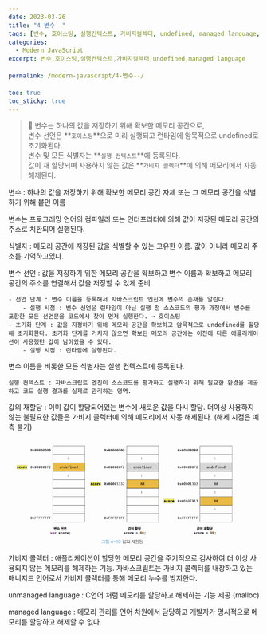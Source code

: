 ```yaml
---
date: 2023-03-26
title: "4 변수  "
tags: [변수, 호이스팅, 실행컨텍스트, 가비지컬렉터, undefined, managed language, ]
categories:
  - Modern JavaScript
excerpt: 변수,호이스팅,실행컨텍스트,가비지컬렉터,undefined,managed language

permalink: /modern-javascript/4-변수--/

toc: true
toc_sticky: true
---
```



> 📌 변수는 하나의 값을 저장하기 위해 확보한 메모리 공간으로,   
> 변수 선언은 **`호이스팅`**으로 미리 실행되고 런타임에 암묵적으로 undefined로 초기화된다.  
> 변수 및 모든 식별자는 **`실행 컨텍스트`**에 등록된다.  
> 값이 재 할당되며 사용하지 않는 값은 **`가비지 콜렉터`**에 의해 메모리에서 자동 해제된다.


변수 : 하나의 값을 저장하기 위해 확보한 메모리 공간 자체 또는 그 메모리 공간을 식별하기 위해 붙인 이름


변수는 프로그래밍 언어의 컴파일러 또는 인터프리터에 의해 값이 저장된 메모리 공간의 주소로 치환되어 실행된다.


식별자 : 메모리 공간에 저장된 값을 식별할 수 있는 고유한 이름. 값이 아니라 메모리 주소를 기억하고있다.


변수 선언 : 값을 저장하기 위한 메모리 공간을 확보하고 변수 이름과 확보하고 메모리 공간의 주소를 연결해서 값을 저장할 수 있게 준비

	- 선언 단계 : 변수 이름을 등록해서 자바스크립트 엔진에 변수의 존재를 알린다.
		- 실행 시점 : 변수 선언은 런타임이 아닌 실행 전 소스코드의 평과 과정에서 변수를 포함한 모든 선언문을 코드에서 찾아 먼저 실행한다. → 호이스팅
	- 초기화 단계 : 값을 지정하기 위해 메모리 공간을 확보하고 암묵적으로 undefined를 할당해 초기화한다. 초기화 단계를 거치지 않으면 확보된 메모리 공간에는 이전에 다른 애플리케이션이 사용했던 값이 남아있을 수 있다.
		- 실행 시점 : 런타임에 실행된다.

변수 이름을 비롯한 모든 식별자는 실행 컨텍스트에 등록된다.


	실행 컨텍스트 : 자바스크립트 엔진이 소스코드를 평가하고 실행하기 위해 필요한 환경을 제공하고 코드 실행 결과를 실제로 관리하는 영역. 


값의 재할당 : 이미 값이 할당되어있는 변수에 새로운 값을 다시 할당. 더이상 사용하지 않는 불필요한 값들은 가비지 콜렉터에 의해 메모리에서 자동 해제된다. (해제 시점은 예측 불가)


![0](/assets/img/2023-03-26-4-변수--.md/0.png)


가비지 콜렉터 : 애플리케이션이 할당한 메모리 공간을 주기적으로 검사하여 더 이상 사용되지 않는 메모리를 해제하는 기능. 자바스크립트는 가비지 콜렉터를 내장하고 있는 매니지드 언어로서 가비지 콜렉터를 통해 메모리 누수를 방지한다.


unmanaged language : C언어 처럼 메모리를 할당하고 해제하는 기능 제공 (malloc)


managed language : 메모리 관리를 언어 차원에서 담당하고 개발자가 명시적으로 메모리를 할당하고 해제할 수 없다.

